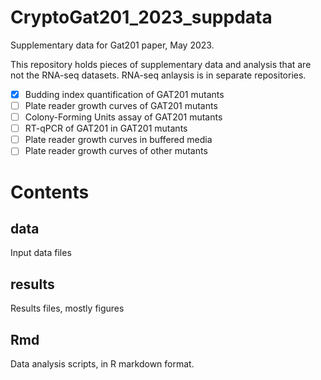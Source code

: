 # CryptoGat201_2023_suppdata

Supplementary data for Gat201 paper, May 2023.

This repository holds pieces of supplementary data and analysis that are not the RNA-seq datasets. RNA-seq anlaysis is in separate repositories.

- [x] Budding index quantification of GAT201 mutants
- [ ] Plate reader growth curves of GAT201 mutants
- [ ] Colony-Forming Units assay of GAT201 mutants 
- [ ] RT-qPCR of GAT201 in GAT201 mutants 
- [ ] Plate reader growth curves in buffered media
- [ ] Plate reader growth curves of other mutants

# Contents

## data

Input data files

## results

Results files, mostly figures

## Rmd

Data analysis scripts, in R markdown format.
